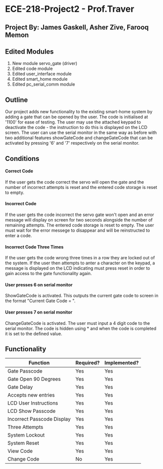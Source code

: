 # ECE-218-Project2 - Prof.Traver

## Project By: James Gaskell, Asher Zive, Farooq Memon

## Edited Modules

1. New module servo_gate (driver)
2. Edited code module
3. Edited user_interface module
4. Edited smart_home module
5. Edited pc_serial_comm module

## Outline

Our project adds new functionality to the existing smart-home system by adding a gate that can be opened by the user. The code is initialised at '1100' for ease of testing. The user may use the attached keypad to deactivate the code - the instruction to do this is displayed on the LCD screen.
The user can use the serial monitor in the same way as before with two additional features showGateCode and changeGateCode that can be activated by pressing '6' and '7' respectively on the serial monitor.

## Conditions

#### Correct Code

If the user gets the code correct the servo will open the gate and the number of incorrect attempts is reset and the entered code storage is reset to empty.

#### Incorrect Code

If the user gets the code incorrect the servo gate won't open and an error message will display on screen for two seconds alongside the number of remaining attempts. The entered code storage is reset to empty. The user must wait for the error messege to disappear and will be reinstructed to enter a code.

#### Incorrect Code Three Times

If the user gets the code wrong three times in a row they are locked out of the system. If the user then attempts to anter a character on the keypad, a message is displayed on the LCD indicating must press reset in order to gain access to the gate functionality again.

#### User presses 6 on serial monitor

ShowGateCode is activated. This outputs the current gate code to screen in the format "Current Gate Code = ".

#### User presses 7 on serial monitor

ChangeGateCode is activated. The user must input a 4 digit code to the serial monitor. The code is hidden using * and when the code is completed it is set to the defined value.

## Functionality

|Function|Required?|Implemented?|
|--------|---------|------------|
|Gate Passcode|Yes|Yes|
|Gate Open 90 Degrees|Yes|Yes|
|Gate Delay|Yes|Yes|
|Accepts new entries|Yes|Yes|
|LCD User Instructions|Yes|Yes|
|LCD Show Passcode|Yes|Yes|
|Incorrect Passcode Display|Yes|Yes|
|Three Attempts|Yes|Yes|
|System Lockout|Yes|Yes|
|System Reset|Yes|Yes|
|View Code|Yes|Yes|
|Change Code|No|Yes|

